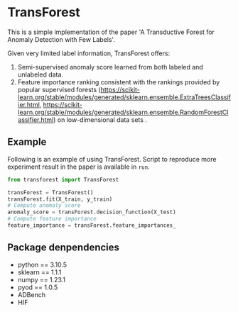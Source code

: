 # TransForest
This is a simple implementation of the paper 'A Transductive Forest for Anomaly Detection with Few Labels'. 

Given very limited label information, TransForest offers:

1. Semi-supervised anomaly score learned from both labeled and unlabeled data.
2. Feature importance ranking consistent with the rankings provided by popular supervised forests (https://scikit-learn.org/stable/modules/generated/sklearn.ensemble.ExtraTreesClassifier.html, https://scikit-learn.org/stable/modules/generated/sklearn.ensemble.RandomForestClassifier.html) on low-dimensional data sets . 
## Example 
Following is an example of using TransForest. Script to reproduce more experiment result in the paper is available in ``run``.
```python
from transforest import TransForest

transForest = TransForest()
transForest.fit(X_train, y_train)
# Compute anomaly score
anomaly_score = transForest.decision_function(X_test)
# Compute feature importance
feature_importance = transForest.feature_importances_
```
## Package denpendencies
- python == 3.10.5
- sklearn == 1.1.1
- numpy == 1.23.1
- pyod == 1.0.5
- ADBench
- HIF

